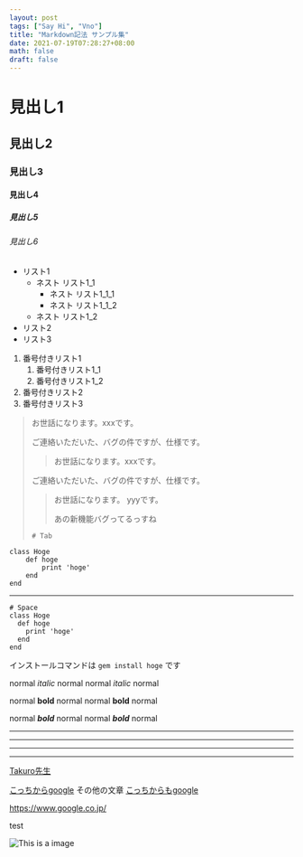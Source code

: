 ```yaml
---
layout: post
tags: ["Say Hi", "Vno"]
title: "Markdown記法 サンプル集"
date: 2021-07-19T07:28:27+08:00
math: false
draft: false
---
```

# 見出し1
## 見出し2
### 見出し3
#### 見出し4
##### 見出し5
###### 見出し6

- リスト1
    - ネスト リスト1_1
        - ネスト リスト1_1_1
        - ネスト リスト1_1_2
    - ネスト リスト1_2
- リスト2
- リスト3

1. 番号付きリスト1
    1. 番号付きリスト1_1
    1. 番号付きリスト1_2
2. 番号付きリスト2
3. 番号付きリスト3

> お世話になります。xxxです。
>
> ご連絡いただいた、バグの件ですが、仕様です。
> 
> 
> > お世話になります。xxxです。
>
> ご連絡いただいた、バグの件ですが、仕様です。
>> お世話になります。 yyyです。
>>
>> あの新機能バグってるっすね
> 
>     # Tab
    class Hoge
        def hoge
            print 'hoge'
        end
    end

---

    # Space
    class Hoge
      def hoge
        print 'hoge'
      end
    end

インストールコマンドは `gem install hoge` です

normal *italic* normal
normal _italic_ normal

normal **bold** normal
normal __bold__ normal

normal ***bold*** normal
normal ___bold___ normal

***

___

---

*    *    *

[Takuro先生](https://github.com/anzuchitakuro)

[こっちからgoogle][google]
その他の文章
[こっちからもgoogle][google]

[google]: https://www.google.co.jp/

https://www.google.co.jp/

test


![This is a image](/donblog/images/img.png)

